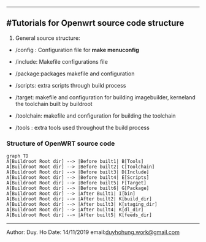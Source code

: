 -----------------------------------------------------------------------------
#Tutorials for Openwrt source code structure
----------------------------------------------------------------------------
1. General source structure:

 - /config : Configuration file for **make menuconfig**

 - /include: Makefile configurations file

 - /package:packages makefile and configuration

 - /scripts: extra scripts through build process

 - /target: makefile and configuration for building imagebuilder, kerneland the toolchain built by buildroot

 - /toolchain: makefile and configuration for building the toolchain

 - /tools : extra tools used throughout the build process
### Structure of OpenWRT source code
```mermaid
graph TD
A[Buildroot Root dir] --> |Before built1| B[Tools]
A[Buildroot Root dir] --> |Before built2| C[Toolchain]
A[Buildroot Root dir] --> |Before built3| D[Include]
A[Buildroot Root dir] --> |Before built4| E[Scripts]
A[Buildroot Root dir] --> |Before built5| F[Target]
A[Buildroot Root dir] --> |Before built6| G[Package]
A[Buildroot Root dir] --> |After Built1| I[bin]
A[Buildroot Root dir] --> |After built2| K[build_dir]
A[Buildroot Root dir] --> |After built3| K[staging_dir]
A[Buildroot Root dir] --> |After built4| K[dl_dir]
A[Buildroot Root dir] --> |After built5| K[feeds_dir]
```



































----------------------------------------------------------------------------------
Author: Duy. Ho
Date: 14/11/2019
email:duyhohung.work@gmail.com

